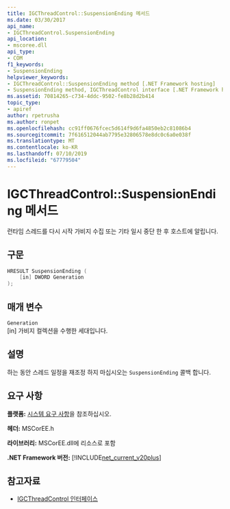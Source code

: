 ```yaml
---
title: IGCThreadControl::SuspensionEnding 메서드
ms.date: 03/30/2017
api_name:
- IGCThreadControl.SuspensionEnding
api_location:
- mscoree.dll
api_type:
- COM
f1_keywords:
- SuspensionEnding
helpviewer_keywords:
- IGCThreadControl::SuspensionEnding method [.NET Framework hosting]
- SuspensionEnding method, IGCThreadControl interface [.NET Framework hosting]
ms.assetid: 70814265-c734-4ddc-9502-fe8b28d2b414
topic_type:
- apiref
author: rpetrusha
ms.author: ronpet
ms.openlocfilehash: cc91ff0676fcec5d614f9d6fa4850eb2c81086b4
ms.sourcegitcommit: 7f616512044ab7795e32806578e8dc0c6a0e038f
ms.translationtype: MT
ms.contentlocale: ko-KR
ms.lasthandoff: 07/10/2019
ms.locfileid: "67779504"
---
```

# <a name="igcthreadcontrolsuspensionending-method"></a>IGCThreadControl::SuspensionEnding 메서드
런타임 스레드를 다시 시작 가비지 수집 또는 기타 일시 중단 한 후 호스트에 알립니다.  
  
## <a name="syntax"></a>구문  
  
```cpp  
HRESULT SuspensionEnding (  
    [in] DWORD Generation  
);  
```  
  
## <a name="parameters"></a>매개 변수  
 `Generation`  
 [in] 가비지 컬렉션을 수행한 세대입니다.  
  
## <a name="remarks"></a>설명  
 하는 동안 스레드 일정을 재조정 하지 마십시오는 `SuspensionEnding` 콜백 합니다.  
  
## <a name="requirements"></a>요구 사항  
 **플랫폼:** [시스템 요구 사항](../../../../docs/framework/get-started/system-requirements.md)을 참조하십시오.  
  
 **헤더:** MSCorEE.h  
  
 **라이브러리:** MSCorEE.dll에 리소스로 포함  
  
 **.NET Framework 버전:** [!INCLUDE[net_current_v20plus](../../../../includes/net-current-v20plus-md.md)]  
  
## <a name="see-also"></a>참고자료

- [IGCThreadControl 인터페이스](../../../../docs/framework/unmanaged-api/hosting/igcthreadcontrol-interface.md)
